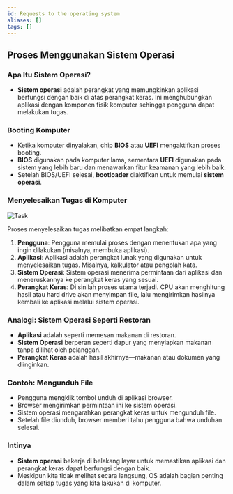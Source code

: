 ```yaml
---
id: Requests to the operating system
aliases: []
tags: []
---
```


## Proses Menggunakan Sistem Operasi

### Apa Itu Sistem Operasi?

- **Sistem operasi** adalah perangkat yang memungkinkan aplikasi berfungsi dengan baik di atas perangkat keras. Ini menghubungkan aplikasi dengan komponen fisik komputer sehingga pengguna dapat melakukan tugas.

### Booting Komputer

- Ketika komputer dinyalakan, chip **BIOS** atau **UEFI** mengaktifkan proses booting.
- **BIOS** digunakan pada komputer lama, sementara **UEFI** digunakan pada sistem yang lebih baru dan menawarkan fitur keamanan yang lebih baik.
- Setelah BIOS/UEFI selesai, **bootloader** diaktifkan untuk memulai **sistem operasi**.

### Menyelesaikan Tugas di Komputer

![Task](https://d3c33hcgiwev3.cloudfront.net/imageAssetProxy.v1/bfvQyeg_SC-DSgUsegf8PQ_8405d4e94af147e1b98df5150c2fd7f1_CS_R-060_User-Application-Operating-System-Hardware.png?expiry=1735084800000&hmac=TKUEPgxVzTXNi-pmYW5ESuBfePe-yiUVQiWajQzih2M)

Proses menyelesaikan tugas melibatkan empat langkah:

1. **Pengguna**: Pengguna memulai proses dengan menentukan apa yang ingin dilakukan (misalnya, membuka aplikasi).
2. **Aplikasi**: Aplikasi adalah perangkat lunak yang digunakan untuk menyelesaikan tugas. Misalnya, kalkulator atau pengolah kata.
3. **Sistem Operasi**: Sistem operasi menerima permintaan dari aplikasi dan meneruskannya ke perangkat keras yang sesuai.
4. **Perangkat Keras**: Di sinilah proses utama terjadi. CPU akan menghitung hasil atau hard drive akan menyimpan file, lalu mengirimkan hasilnya kembali ke aplikasi melalui sistem operasi.

### Analogi: Sistem Operasi Seperti Restoran

- **Aplikasi** adalah seperti memesan makanan di restoran.
- **Sistem Operasi** berperan seperti dapur yang menyiapkan makanan tanpa dilihat oleh pelanggan.
- **Perangkat Keras** adalah hasil akhirnya—makanan atau dokumen yang diinginkan.

### Contoh: Mengunduh File

- Pengguna mengklik tombol unduh di aplikasi browser.
- Browser mengirimkan permintaan ini ke sistem operasi.
- Sistem operasi mengarahkan perangkat keras untuk mengunduh file.
- Setelah file diunduh, browser memberi tahu pengguna bahwa unduhan selesai.

### Intinya

- **Sistem operasi** bekerja di belakang layar untuk memastikan aplikasi dan perangkat keras dapat berfungsi dengan baik.
- Meskipun kita tidak melihat secara langsung, OS adalah bagian penting dalam setiap tugas yang kita lakukan di komputer.
